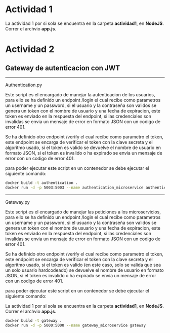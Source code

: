 # Actividad 1

La actividad 1 por si sola se encuentra en la carpeta **actividad1**, en **NodeJS**. Correr el archvio **app.js**. 


# Actividad 2

## Gateway de autenticacion con JWT

---

Authentication.py

Este script es el encargado de manejar la autenticacion de los usuarios, para ello se ha definido un endpoint /login el cual recibe como parametros
un username y un password, si el usuario y la contraseña son validos se genera un token con el nombre de usuario y una fecha de expiracion, este token
es enviado en la respuesta del endpoint, si las credenciales son invalidas se envia un mensaje de error en formato JSON con un codigo de error 401.

Se ha definido otro endpoint /verify el cual recibe como parametro el token, este endpoint se encarga de verificar el token con la clave secreta y el
algoritmo usado, si el token es valido se devuelve el nombre de usuario en formato JSON, si el token es invalido o ha expirado se envia un mensaje de
error con un codigo de error 401.

para poder ejecutar este script en un contenedor se debe ejecutar el siguiente comando:

```bash
docker build -t authentication .
docker run -d -p 5003:5003 --name authentication_microservice authentication
```

---

Gateway.py

Este script es el encargado de manejar las peticiones a los microservicios, para ello se ha definido un endpoint /login el cual recibe como parametros
un username y un password, si el usuario y la contraseña son validos se genera un token con el nombre de usuario y una fecha de expiracion, este token
es enviado en la respuesta del endpoint, si las credenciales son invalidas se envia un mensaje de error en formato JSON con un codigo de error 401.

Se ha definido otro endpoint /verify el cual recibe como parametro el token, este endpoint se encarga de verificar el token con la clave secreta y el
algoritmo usado, si el token es valido (en este caso, solo se valida que sea un solo usuario hardcodeado) se devuelve el nombre de usuario en formato JSON, si el token es invalido o ha expirado se envia un mensaje de
error con un codigo de error 401.

para poder ejecutar este script en un contenedor se debe ejecutar el siguiente comando:

La actividad 1 por si sola se encuentra en la carpeta **actividad1**, en **NodeJS**. Correr el archvio **app.js**. 
```bash
docker build -t gateway .
docker run -d -p 5000:5000 --name gateway_microservice gateway
```